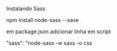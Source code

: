 Instalando Sass

npm install node-sass --save

em package.json adicionar linha em script

"sass": "node-sass -w sass -o css